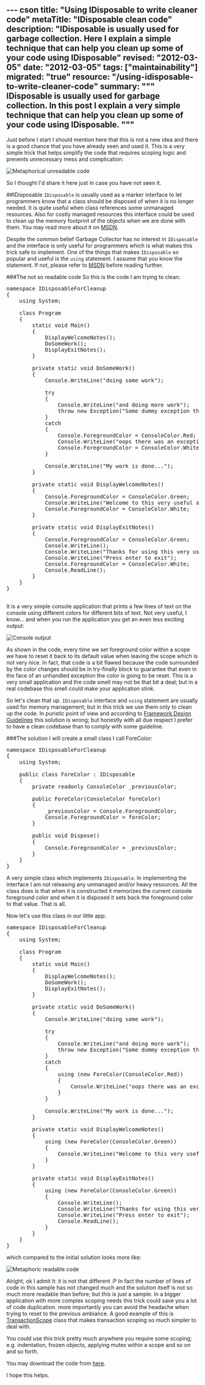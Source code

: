 --- cson
title: "Using IDisposable to write cleaner code"
metaTitle: "IDisposable clean code"
description: "IDisposable is usually used for garbage collection. Here I explain a simple technique that can help you clean up some of your code using IDisposable"
revised: "2012-03-05"
date: "2012-03-05"
tags: ["maintainability"]
migrated: "true"
resource: "/using-idisposable-to-write-cleaner-code"
summary: """
IDisposable is usually used for garbage collection. In this post I explain a very simple technique that can help you clean up some of your code using IDisposable.
"""
---
Just before I start I should mention here that this is not a new idea and there is a good chance that you have already seen and used it. This is a very simple trick that helps simplify the code that requires scoping logic and prevents unnecessary mess and complication:

![Metaphorical unreadable code][1]

So I thought I'd share it here just in case you have not seen it. 

##IDisposable
<code>IDisposable</code> is usually used as a marker interface to let programmers know that a class should be disposed of when it is no longer needed. It is quite useful when class references some unmanaged resources. Also for costly managed resources this interface could be used to clean up the memory footprint of the objects when we are done with them. You may read more about it on [MSDN][2].

Despite the common belief Garbage Collector has no interest in  <code>IDisposable</code> and the interface is only useful for programmers which is what makes this trick safe to implement. One of the things that makes <code>IDisposable</code> so popular and useful is the <code>using</code> statement. I assume that you know the statement. If not, please refer to [MSDN][3] before reading further.

###The not so readable code
So this is the code I am trying to clean: 

<pre>
namespace IDisposableForCleanup
{
    using System;

    class Program
    {
        static void Main()
        {
            DisplayWelcomeNotes();
            DoSomeWork();
            DisplayExitNotes();
        }

        private static void DoSomeWork()
        {
            Console.WriteLine("doing some work");

            try
            {
                Console.WriteLine("and doing more work");
                throw new Exception("Some dummy exception that we can survive");
            }
            catch 
            {
                Console.ForegroundColor = ConsoleColor.Red;
                Console.WriteLine("oops there was an exception but I was able to survive it");
                Console.ForegroundColor = ConsoleColor.White;
            }

            Console.WriteLine("My work is done...");
        }

        private static void DisplayWelcomeNotes()
        {
            Console.ForegroundColor = ConsoleColor.Green;
            Console.WriteLine("Welcome to this very useful app");
            Console.ForegroundColor = ConsoleColor.White;
        }

        private static void DisplayExitNotes()
        {
            Console.ForegroundColor = ConsoleColor.Green;
            Console.WriteLine();
            Console.WriteLine("Thanks for using this very useful app");
            Console.WriteLine("Press enter to exit");
            Console.ForegroundColor = ConsoleColor.White;
            Console.ReadLine();
        }
    }
}

</pre>

It is a very simple console application that prints a few lines of text on the console using different colors for different bits of text. Not very useful, I know... and when you run the application you get an even less exciting output:

![Console output][4]

As shown in the code, every time we set foreground color within a scope we have to reset it back to its default value when leaving the scope which is not very nice. In fact, that code is a bit flawed because the code surrounded by the color changes should be in try-finally block to guarantee that even in the face of an unhandled exception the color is going to be reset. This is a very small application and the code smell may not be that bit a deal; but in a real codebase this smell could make your application stink. 

So let's clean that up. <code>IDisposable</code> interface and <code>using</code> statement are usually used for memory management; but in this trick we use them only to clean up the code. In puristic point of view and according to [Framework Design Guidelines][5] this solution is wrong; but honestly with all due respect I prefer to have a clean codebase than to comply with some guideline.

###The solution
I will create a small class I call ForeColor:

<pre>
namespace IDisposableForCleanup
{
    using System;

    public class ForeColor : IDisposable
    {
        private readonly ConsoleColor _previousColor;

        public ForeColor(ConsoleColor foreColor)
        {
            _previousColor = Console.ForegroundColor;
            Console.ForegroundColor = foreColor;
        }

        public void Dispose()
        {
            Console.ForegroundColor = _previousColor;
        }
    }
}
</pre>

A very simple class which implements <code>IDisposable</code>. In implementing the interface I am not releasing any unmanaged and/or heavy resources. All the class does is that when it is constructed it memorizes the current console foreground color and when it is disposed it sets back the foreground color to that value. That is all.

Now let's use this class in our little app:

<pre>
namespace IDisposableForCleanup
{
    using System;

    class Program
    {
        static void Main()
        {
            DisplayWelcomeNotes();
            DoSomeWork();
            DisplayExitNotes();
        }

        private static void DoSomeWork()
        {
            Console.WriteLine("doing some work");

            try
            {
                Console.WriteLine("and doing more work");
                throw new Exception("Some dummy exception that we can survive");
            }
            catch 
            {
                using (new ForeColor(ConsoleColor.Red))
                {
                    Console.WriteLine("oops there was an exception but I was able to survive it");
                }
            }

            Console.WriteLine("My work is done...");
        }

        private static void DisplayWelcomeNotes()
        {
            using (new ForeColor(ConsoleColor.Green))
            {
                Console.WriteLine("Welcome to this very useful app");
            }
        }

        private static void DisplayExitNotes()
        {
            using (new ForeColor(ConsoleColor.Green))
            {
                Console.WriteLine();
                Console.WriteLine("Thanks for using this very useful app");
                Console.WriteLine("Press enter to exit");
                Console.ReadLine();
            }
        }
    }
}
</pre>

which compared to the initial solution looks more like:

![Metaphoric readable code][6]

Alright, ok I admit it: it is not that different :P In fact the number of lines of code in this sample has not changed much and the solution itself is not so much more readable than before; but this is just a sample. In a bigger application with more complex scoping needs this trick could save you a lot of code duplication. more importantly you can avoid the headache when trying to reset to the previous ambiance. A good example of this is [TransactionScope][7] class that makes transaction scoping so much simpler to deal with.

You could use this trick pretty much anywhere you require some scoping; e.g. indentation, frozen objects, applying mutex within a scope and so on and so forth.

You may download the code from [here][8].

I hope this helps.


  [1]: /get/BlogPictures/idisposable-for-readability/unreadable-code.png
  [2]: http://msdn.microsoft.com/en-us/library/system.idisposable.aspx
  [3]: http://msdn.microsoft.com/en-us/library/yh598w02.aspx
  [4]: /get/BlogPictures/idisposable-for-readability/console-output.png
  [5]: http://www.amazon.com/Framework-Design-Guidelines-Conventions-Libraries/dp/0321545613
  [6]: /get/BlogPictures/idisposable-for-readability/readable-code.jpg
  [7]: http://msdn.microsoft.com/en-us/library/system.transactions.transactionscope.aspx
  [8]: /get/Downloads/IDisposableForCleanup.zip